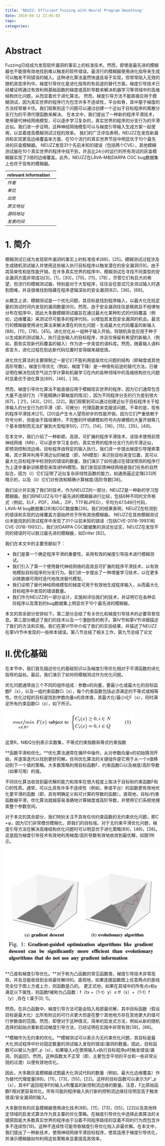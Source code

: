 ```yaml
---
title: 'NEUZZ: Efficient Fuzzing with Neural Program Smoothing'
date: 2019-04-11 21:05:03
tags:
categories:
---
```


# Abstract

Fuzzing已经成为发现软件漏洞的事实上的标准技术。然而，即使是最先进的模糊器也不能很有效地找到难以触发的软件错误。最流行的模糊器使用进化指导来生成可以触发不同错误的输入。这种进化算法虽然快速且易于实现，但常常陷入无效的随机突变序列中。梯度引导优化是进化指导的有前途的替代方案。梯度引导技术已经被证明通过有效利用基础函数的梯度或高阶导数来解决机器学习等领域中的高维结构优化问题，从而显着优于进化算法。
然而，梯度引导方法不能直接应用于模糊测试，因为真实世界的程序行为包含许多不连续性，平台和脊，其中基于梯度的方法经常被卡住。我们观察到这个问题可以通过创建一个近似于目标程序的离散分支行为的平滑代理函数来解决。
在本文中，我们提出了一种新的程序平滑技术，使用替代神经网络模型，可以逐步学习复杂的，真实世界的程序的分支行为的平滑近似。我们进一步证明，这种神经网络模型可以与梯度引导输入生成方案一起使用，以显着提高模糊测试过程的效率。
我们的广泛评估表明，NEUZZ在发现新漏洞和实现更高边缘覆盖率方面，在10个流行的真实世界节目中明显优于10个最先进的灰盒模糊器。 NEUZZ发现31个先前未知的错误（包括两个CVE），其他模糊测试器在10个真实世界的程序中找不到，并且比24小时运行的所有测试的灰盒模糊器实现了3倍的边缘覆盖。此外，NEUZZ在LAVA-M和DARPA CGC bug数据集上也优于现有的模糊器。



| relevant information |      |
| -------------------- | ---- |
| *作者*               |      |
| *单位*               |      |
| *出处*               |      |
| *原文地址*           |      |
| *源码地址*           |      |
| *发表时间*           |      |

# 1. 简介

模糊测试已成为发现软件漏洞的事实上的标准技术[88]，[25]。模糊测试过程涉及生成随机测试输入并使用这些输入执行目标程序以触发潜在的安全漏洞[59]。由于其简单性和低性能开销，在许多真实世界的程序中，模糊测试在寻找不同类型的安全漏洞方面非常成功[3]，[1]，[30]，[70]，[11]，[78] 。尽管它们有巨大的希望，但流行的模糊测试器，特别是对于大型程序，往往会在尝试冗余测试输入时遇到困难，并且很难找到隐藏在程序逻辑深处的安全漏洞[82]，[36]，[68]。

从概念上讲，模糊测试是一个优化问题，其目标是找到程序输入，以最大化在给定量的测试时间内发现的漏洞数量[60]。然而，由于安全漏洞往往是稀疏且不规律地分布在程序中，因此大多数模糊测试器旨在通过最大化某种形式的代码覆盖（例如，边缘覆盖）来测试尽可能多的程序代码，以增加其发现安全漏洞的机会。最流行的模糊器使用进化算法来解决潜在的优化问题 - 生成最大化代码覆盖的新输入[88]，[11]，[78]，[45]。进化优化从一组种子输入开始，将随机突变应用于种子以生成新的测试输入，执行这些输入的目标程序，并且仅保留有希望的新输入（例如，那些实现新代码覆盖的输入）作为进一步突变的语料库。然而，随着输入语料库变大，进化过程在到达新代码位置时变得越来越低效。

进化优化算法的主要限制之一是它们不能利用底层优化问题的结构（即梯度或其他高阶导数）。梯度引导优化（例如，梯度下降）是一种很有前途的替代方法，已被证明在解决包括空气动力学计算和机器学习在内的各种领域中的高维结构优化问题时显着优于进化算法[89]，[46]，[ 38。

然而，梯度引导优化算法不能直接应用于模糊现实世界的程序，因为它们通常包含大量不连续行为（不能精确计算梯度的情况），因为不同程序分支的行为差别很大[67]，[ 21]，[43]，[20]，[22]。我们观察到可以通过创建近似于目标程序关于程序输入的分支行为的平滑（即，可微分）代理函数来克服该问题。不幸的是，现有的程序平滑技术[21]，[20]会产生令人望而却步的性能开销，因为它们严重依赖于符号分析，但是由于路径爆炸，不完整的环境建模和符号内存建模的大量开销等几个基本限制而无法扩展到大型程序50]，[77]，[14]，[16]，[15]，[35]，[49]。

在本文中，我们介绍了一种新颖，高效，可扩展的程序平滑技术，该技术使用前馈神经网络（NN），可以逐步学习复杂的，真实世界的程序分支行为的平滑近似，即预测控制流边缘。目标程序由特定的输入执行。我们进一步提出梯度引导搜索策略，其计算并利用平滑近似的梯度（即，NN模型）来识别目标突变位置，其可以最大化目标程序中检测到的错误的数量。我们演示了如何通过在错误预测的程序行为上逐步重新训练模型来改进NN模型。我们发现前馈神经网络是我们任务的自然拟合，因为（i）它们证明了近似复杂非线性函数的能力，如通用逼近定理[33]所暗示的，以及（ii）它们对有效和精确计算梯度/高阶导数[38]。

我们设计并实施了我们的技术，作为NEUZZ的一部分，NEUZZ是一种新的学习型模糊器。我们将NEUZZ与10个最先进的模糊器进行比较，包括6种不同的文件格式（例如，ELF，PDF，XML，ZIP，TTF和JPEG），平均为47.546行代码，LAVA-M bug数据集[28]和CGC数据集[26]。我们的结果表明，NEUZZ在检测到的错误和实现的边缘覆盖方面始终优于所有其他模糊器。 NEUZZ在其他模糊测试仪未能找到的测试程序中发现了31个以前未知的错误（包括CVE-2018-19931和CVE-2018-19932）。我们对DARPA CGC数据集的测试也证实，NEUZZ在发现不同的错误时可以胜过最先进的模糊器，如Driller [82]。

我们在本文中的主要贡献如下：

- 我们是第一个确定程序平滑的重要性，采用有效的梯度引导技术进行模糊测试。
- 我们引入了第一个使用替代神经网络的高效且可扩展的程序平滑技术，以有效地模拟目标程序的分支行为。我们进一步提出了一种增量学习技术，以在更多训练数据可用时迭代地改进替代模型。
- 我们证明了替代神经网络模型的梯度可用于有效地生成程序输入，从而最大化目标程序中发现的错误数量。
- 我们作为NEUZZ的一部分设计，实施和评估我们的技术，并证明它在各种实际程序以及策划的bug数据集上明显优于10个最先进的模糊器。

本文的其余部分安排如下。第二部分总结了有关优化和梯度引导技术的必要背景信息。第三部分概述了我们的技术以及一个激励性的例子。第IV节和第V节详细描述了我们的方法和实施。我们在第VI节中介绍了我们的实验结果，并描述了NEUZZ在第VII节中发现的一些样本错误。第八节总结了相关工作，第九节总结了论文

# II.优化基础

在本节中，我们首先描述优化的基础知识以及梯度引导优化相对于平滑函数的进化指导的益处。最后，我们演示了如何将模糊测试作为优化问题。

优化问题通常由三个不同的组件组成：参数x的向量，要最小化或最大化的目标函数F（x），以及一组约束函数Ci（x），每个约束函数包括必须满足的不等式或相等性。优化过程的目标是找到参数向量x的具体值，其最大化/最小化F（x），同时满足所有约束函数Ci（x），如下所示。

![](NEUZZ-Efficient-Fuzzing-with-Neural-Program-Smoothing/1.jpg)

这里R，N和Q分别表示实数集，不等式约束指数和等式约束指数

**函数平滑和优化。**优化算法通常在循环中操作，从对参数向量x的初始猜测开始，并逐渐迭代以找到更好的解。任何优化算法的关键组件是它用于从一个x值移动到下一个值的策略。大多数策略利用目标函数F，约束函数Ci以及梯度/高阶导数（如果可用）的值。

不同优化算法收敛到最优解的能力和效率在很大程度上取决于目标和约束函数F和Ci的性质。通常，可以比具有许多不连续性（例如，脊或平台）的函数更有效地优化更平滑的函数（即，具有明确定义和可计算的导数的函数）。直观地，目标/约束函数越平滑，优化算法就越容易准确地计算梯度或高阶导数，并使用它们系统地搜索整个参数空间。

对于本文的其余部分，我们特别关注不具有任何约束函数的无约束优化问题，即C =φ，因为它们非常模仿模糊化，即我们的目标域。对于无约束平滑优化问题，梯度引导方法在解决高维结构优化问题时可以明显优于进化策略[89]，[46]，[38]。这是因为梯度引导技术有效地利用梯度/高阶导数有效地收敛到最优解，如图1所示。

![](NEUZZ-Efficient-Fuzzing-with-Neural-Program-Smoothing/2.jpg)

**凸度和梯度引导优化。**对于称为凸函数的常见函数类，梯度引导技术非常高效，并且总能收敛到全局最优解[86]。直观地，如果连接函数图上任意两点的直线完全位于图上方或上方，则函数是凸的。
更正式地，如果在其域中的所有点x和y满足以下属性，则函数f被称为凸函数：f（tx +（1-t）y）≤ tf（x）+（1-t）f （y）,存在 t 属于[0; 1]。

然而，在非凸函数中，梯度引导方法可能会陷入局部最优解，其中目标函数（假设目标是最大化）比所有附近的可行点更大但是在整个其他地方存在其他更大的值可行参数值的范围。然而，即使对于这种情况，简单的启发式方法，例如从新的随机选择的起始点重新启动梯度引导方法，已经证明在实践中非常有效[38]，[86]。

**模糊作为无约束的优化。**模糊测试可以表示为无约束优化问题，其目标是最大化测试程序中针对固定数量的测试输入发现的错误/漏洞的数量。因此，目标函数可以被认为是F_p（x），如果输入x在使用输入x执行目标程序p时触发错误/漏洞，则返回1。然而，这种函数太不正常（即，主要包含平坦的平台和一些非常尖锐的过渡）以便有效地优化。

因此，大多数灰盒模糊器试图最大化测试代码的数量（例如，最大化边缘覆盖）作为替代代理度量[88]，[11]，[73]，[55]，[22]。这样的目标函数可以表示为F’_p（x），其中F’返回程序P的输入x所覆盖的新控制流边缘的数量。注意，F比原始函数F相对更容易优化。所有可能的程序输入执行新的控制流边缘往往明显高于触发错误/安全漏洞的输入。

大多数现有的灰盒模糊器使用进化技术[88]，[11]，[73]，[55]，[22]以及其他特定领域的启发式算法作为其主要的优化策略。在梯度引导优化中选择此类算法的关键原因是大多数真实世界的程序由于沿着不同程序路径的显着不同的行为而包含许多不连续性[19]。这种不连续性可能导致梯度引导优化陷入非最优解。在本文中，我们提出了一种新技术，使用神经网络平滑目标程序，使其适用于梯度引导优化，并演示模糊器如何利用这些策略来显着提高其效率。

